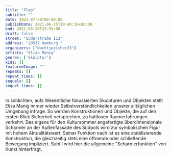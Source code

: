 ```yaml
---
title: "flap"
subtitle: ""
date: 2021-07-30T00:00:00
publishDate: 2021-06-25T19:40:36+02:00
end: 2021-08-28T23:59:00
draft: false
street: "Süderstraße 112"
address: "20537 Hamburg "
organizers: ["Nachtspeicher23"]
artists: "Elisa Manig"
genres: ['Skulptur']
kids: []
featuredImage: ""
repeats: []
repeat_times: []
sequels: []
sequel_times: []
---
```


In schlichten, aufs Wesentliche fokussierten Skulpturen und Objekten stellt Elisa Manig immer wieder Selbstverständlichkeiten unserer alltäglichen Umgebung infrage. So werden Konstruktionen und Objekte, die auf den ersten Blick Sicherheit versprechen, zu haltlosen Raumerfahrungen verkehrt. Das eigens für den Kultursommer angefertigte überdimensionale Scharnier an der Außenfassade des Südpols wird zur symbolischen Figur mit hohem Aktualitätswert. Seiner Funktion nach ist es eine stabilisierende Konstruktion, die gleichzeitig stets eine öffnende oder schließende Bewegung impliziert. Subtil wird hier die allgemeine "Scharnierfunktion" von Kunst hinterfragt. 